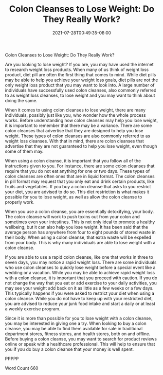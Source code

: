 ﻿---
title: "Colon Cleanses to Lose Weight: Do They Really Work?"
date: 2021-07-28T00:49:35-08:00
description: "TXT Tips for Web Success"
featured_image: "/images/TXT.jpg"
tags: ["TXT"]
---

Colon Cleanses to Lose Weight: Do They Really Work?

Are you looking to lose weight?  If you are, you may have used the internet to research weight loss products. When many of us think of weight loss product, diet pill are often the first thing that comes to mind. While diet pills may be able to help you achieve your weight loss goals, diet pills are not the only weight loss product that you may want to look into.  A large number of individuals have successfully used colon cleanses, also commonly referred to as weight loss cleanses, to lose weight and you may want to think about doing the same.

When it comes to using colon cleanses to lose weight, there are many individuals, possibly just like you, who wonder how the whole process works. Before understanding how colon cleanses may help you lose weight, it is important to remember that there may be a variance. There are some colon cleanses that advertise that they are designed to help you lose weight. These types of colon cleanses are also commonly referred to as weight loss cleanses. With that in mind, there are colon cleanses that advertise that they are not guaranteed to help you lose weight, even though some of them may.

When using a colon cleanse, it is important that you follow all of the instructions given to you. For instance, there are some colon cleanses that require that you do not eat anything for one or two days.  These types of colon cleanses are often ones that are in liquid format.  The colon cleanses in pill format may request that you only eat and drink certain products, like fruits and vegetables.  If you buy a colon cleanse that asks to you restrict your diet, you are advised to do so.  This diet restriction is what makes it possible for you to lose weight, as well as allow the colon cleanse to properly work.

When you use a colon cleanse, you are essentially detoxifying, your body.  The colon cleanse will work to push toxins out from your colon and sometimes even your intestines.  This is not only ideal to promote a healthy wellbeing, but it can also help you lose weight.  It has been said that the average person has anywhere from four to eight pounds of stored waste in their body. When using a colon cleanse, that extra waste will be expelled from your body. This is why many individuals are able to lose weight with a colon cleanse.

If you are able to use a rapid colon cleanse, like one that works in three to seven days, you may notice a rapid weight loss. There are some individuals who use colon cleanses to quickly lose weight before a special event like a wedding or a vacation. While you may be able to achieve rapid weight loss with a colon cleanse, it is important that you proceed with caution.  If you do not change the way that you eat or add exercise to your daily activities, you may see your weight add back on it as little as a few weeks or a few days. This typically happens if you were asked to restrict your diet when using a colon cleanse.  While you do not have to keep up with your restricted diet, you are advised to reduce your junk food intake and start a daily or at least a weekly exercise program.

Since it is more than possible for you to lose weight with a colon cleanse, you may be interested in giving one a try. When looking to buy a colon cleanse, you may be able to find them available for sale in traditional department stores, fitness stores, and health stores, both on and offline.  Before buying a colon cleanse, you may want to search for product reviews online or speak with a healthcare professional.  This will help to ensure that you if you do buy a colon cleanse that your money is well spent.

PPPPP

Word Count 660

